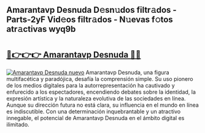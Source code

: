 ## Amarantavp Desnuda D𝚎sn𝚞dos filtr𝚊dos - Parts-2yF Vid𝚎os filtr𝚊dos - N𝚞evas f𝚘tos atr𝚊ctivas wyq9b

# <h2><a href="http://mb93xf.tromn.icu/?c=Amarantavp+Desnuda">🔗👉👉👉 Amarantavp Desnuda 🔗🔗</a></h2>

[![Amarantavp Desnuda nuevo](https://i.imgur.com/pEAQMta.gif)](http://mb93xf.tromn.icu/?c=Amarantavp+Desnuda)
Amarantavp Desnuda, una figura multifacética y paradójica, desafía la comprensión simple. Su uso pionero de los medios digitales para la autorrepresentación ha cautivado y enfurecido a los espectadores, encendiendo debates sobre la identidad, la expresión artística y la naturaleza evolutiva de las sociedades en línea. Aunque su dirección futura no está clara, su influencia en el mundo en línea es indiscutible. Con una determinación inquebrantable y un atractivo innegable, el potencial de Amarantavp Desnuda en el ámbito digital es ilimitado.

